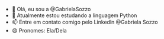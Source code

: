 - 👋 Olá, eu sou a @GabrielaSozzo
- 🌱 Atualmente estou estudando a linguagem Python
- 📫 Entre em contato comigo pelo Linkedln @Gabriela Sozzo
- 😄 Pronomes: Ela/Dela

<!---
GabrielaSozzo/GabrielaSozzo is a ✨ special ✨ repository because its `README.md` (this file) appears on your GitHub profile.
You can click the Preview link to take a look at your changes.
--->
